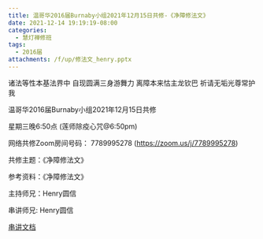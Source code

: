 ```yaml
---
title: 温哥华2016届Burnaby小组2021年12月15日共修-《净障修法文》
date: 2021-12-14 19:19:19-08:00
categories:
  - 慧灯禅修班
tags:
  - 2016届
attachments: /f/up/修法文_henry.pptx
---
```

诸法等性本基法界中 自现圆满三身游舞力 离障本来怙主龙钦巴 祈请无垢光尊常护我

温哥华2016届Burnaby小组2021年12月15日共修 

星期三晚6:50点 (莲师除疫心咒@6:50pm)

网络共修Zoom房间号码： 7789995278 (<https://zoom.us/j/7789995278>)

共修主题：《净障修法文》

参考资料：《净障修法文》

主持师兄：Henry圆信

串讲师兄: Henry圆信  

[串讲文档](https://s3.ap-northeast-1.wasabisys.com/hdcx/hdv/f/up/修法文_henry.pptx)